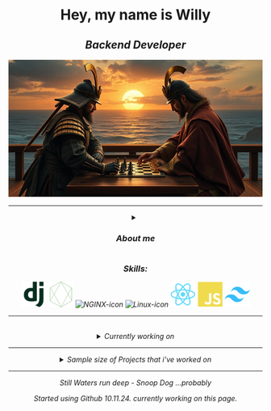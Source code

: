 <link rel="stylesheet" href="style.css">
<div align="center">
<h1> Hey, my name is Willy</h1>

 <h2><i>Backend Developer<i></h2>

![Backend Developer](https://github.com/Horizont2wb/Horizont2wb/blob/main/pics/chess_samurai2.jpg)

<hr>
<details>
 <summary>
 <h3>About me</h3>
 </summary>
 
Willy, 27 </br>
made in <img src="https://github.com/Horizont2wb/Horizont2wb/blob/main/pics/venezuela%20flag.svg" alt="Venezuela Flag" width="15" height="15" title="Venezuela"> </br>
compiled in <img src="https://github.com/Horizont2wb/Horizont2wb/blob/main/pics/de.svg" alt="Germany Flag" width="15" height="15" title="Germany"> </br>
<img src="https://github.com/Horizont2wb/Horizont2wb/blob/main/pics/love.svg" alt="Love Icon" width="15" height="15" title="love"> Chess!

</br>
</details>

<h3>Skills:</h3>
<div class="container">
  <img src="https://github.com/Horizont2wb/Horizont2wb/blob/main/pics/django-plain.svg" alt="Django-icon" width="50" height="50" title="Django">
  <img src="https://github.com/Horizont2wb/Horizont2wb/blob/main/pics/nodejs-line.svg " alt="Node-icon" width="50" height="50" title="NodeJS">
  <img src="https://cdn.jsdelivr.net/gh/devicons/devicon@latest/icons/nginx/nginx-original.svg" alt="NGINX-icon" width="50" height="50" title="Nginx"/>
  <img src="https://cdn.jsdelivr.net/gh/devicons/devicon@latest/icons/linux/linux-original.svg" alt="Linux-icon" width="50" height="50" title="Linux Pinguin"/>
  <img src="https://github.com/Horizont2wb/Horizont2wb/blob/main/pics/react-original.svg" alt="React-icon"width="50" height="50" title="React">
  <img src="https://github.com/Horizont2wb/Horizont2wb/blob/main/pics/javascript-plain.svg" alt="JS-icon" width="50" height="50" title="Javascript">
  <img src="https://github.com/Horizont2wb/Horizont2wb/blob/main/pics/tailwindcss-original.svg" alt="Tailwind-icon" width="50" height="50" title="TailwindCSS">

</div>
<hr>
 </br>


<details align="center-left">
<summary>
Currently working on
</summary>
fully customized E-Commerce Shop with integrated payment method(s)<br>
<small> coming soon...</small>
</details>

<hr> 

<details align="center-left">
<summary>
Sample size of Projects that i've worked on
</summary>
<p> 1. Inventory Management System - (Typescript, React, Bootstrap, JS, Node.js, Python, HTML, CSS) <br>
  2. Inventory Management System - (Django, JS, HTML, CSS, AJAX) <br>
Webscraper<br>
Emergency Protocol Clone<br>
BMI Calculator for Men and Women <br>
Data Traffic Websites, which uses an API to fetch Data <br> </p>

</details>

<hr>

<p> <i>
Still Waters run deep - Snoop Dog ...probably
</p>

<i>Started using Github 10.11.24.</i>
currently working on this page. 

</div>

